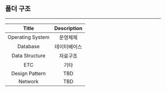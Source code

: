 ## 폴더 구조

---

|      Title       | Description |
|:----------------:|:-----------:|
| Operating System |    운영체제     |
|     Database     |   데이터베이스    |
|  Data Structure  |    자료구조     |
|       ETC        |     기타      |
|  Design Pattern  |     TBD     |
|     Network      |     TBD     |
